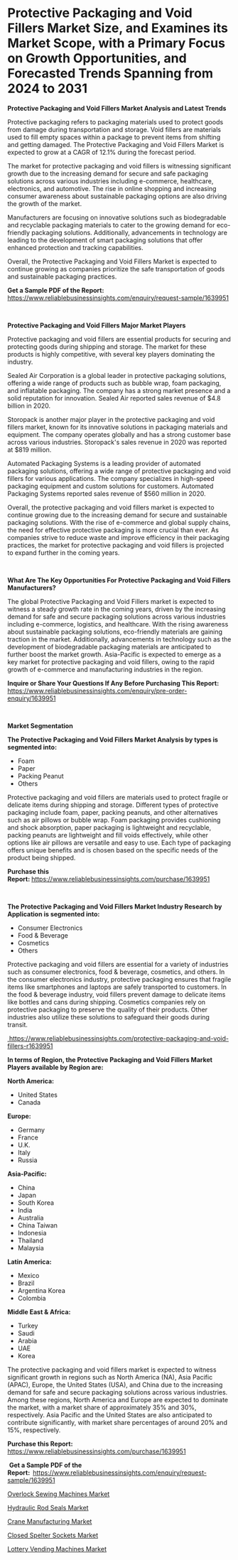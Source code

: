 <p><h1>Protective Packaging and Void Fillers Market Size, and Examines its Market Scope, with a Primary Focus on Growth Opportunities, and Forecasted Trends Spanning from 2024 to 2031</h1></p><p><strong>Protective Packaging and Void Fillers Market Analysis and Latest Trends</strong></p>
<p><p>Protective packaging refers to packaging materials used to protect goods from damage during transportation and storage. Void fillers are materials used to fill empty spaces within a package to prevent items from shifting and getting damaged. The Protective Packaging and Void Fillers Market is expected to grow at a CAGR of 12.1% during the forecast period.</p><p>The market for protective packaging and void fillers is witnessing significant growth due to the increasing demand for secure and safe packaging solutions across various industries including e-commerce, healthcare, electronics, and automotive. The rise in online shopping and increasing consumer awareness about sustainable packaging options are also driving the growth of the market.</p><p>Manufacturers are focusing on innovative solutions such as biodegradable and recyclable packaging materials to cater to the growing demand for eco-friendly packaging solutions. Additionally, advancements in technology are leading to the development of smart packaging solutions that offer enhanced protection and tracking capabilities.</p><p>Overall, the Protective Packaging and Void Fillers Market is expected to continue growing as companies prioritize the safe transportation of goods and sustainable packaging practices.</p></p>
<p><strong>Get a Sample PDF of the Report:&nbsp;</strong> <a href="https://www.reliablebusinessinsights.com/enquiry/request-sample/1639951">https://www.reliablebusinessinsights.com/enquiry/request-sample/1639951</a></p>
<p>&nbsp;</p>
<p><strong>Protective Packaging and Void Fillers Major Market Players</strong></p>
<p><p>Protective packaging and void fillers are essential products for securing and protecting goods during shipping and storage. The market for these products is highly competitive, with several key players dominating the industry.</p><p>Sealed Air Corporation is a global leader in protective packaging solutions, offering a wide range of products such as bubble wrap, foam packaging, and inflatable packaging. The company has a strong market presence and a solid reputation for innovation. Sealed Air reported sales revenue of $4.8 billion in 2020.</p><p>Storopack is another major player in the protective packaging and void fillers market, known for its innovative solutions in packaging materials and equipment. The company operates globally and has a strong customer base across various industries. Storopack's sales revenue in 2020 was reported at $819 million.</p><p>Automated Packaging Systems is a leading provider of automated packaging solutions, offering a wide range of protective packaging and void fillers for various applications. The company specializes in high-speed packaging equipment and custom solutions for customers. Automated Packaging Systems reported sales revenue of $560 million in 2020.</p><p>Overall, the protective packaging and void fillers market is expected to continue growing due to the increasing demand for secure and sustainable packaging solutions. With the rise of e-commerce and global supply chains, the need for effective protective packaging is more crucial than ever. As companies strive to reduce waste and improve efficiency in their packaging practices, the market for protective packaging and void fillers is projected to expand further in the coming years.</p></p>
<p>&nbsp;</p>
<p><strong>What Are The Key Opportunities For Protective Packaging and Void Fillers Manufacturers?</strong></p>
<p><p>The global Protective Packaging and Void Fillers market is expected to witness a steady growth rate in the coming years, driven by the increasing demand for safe and secure packaging solutions across various industries including e-commerce, logistics, and healthcare. With the rising awareness about sustainable packaging solutions, eco-friendly materials are gaining traction in the market. Additionally, advancements in technology such as the development of biodegradable packaging materials are anticipated to further boost the market growth. Asia-Pacific is expected to emerge as a key market for protective packaging and void fillers, owing to the rapid growth of e-commerce and manufacturing industries in the region.</p></p>
<p><strong>Inquire or Share Your Questions If Any Before Purchasing This Report:</strong> <a href="https://www.reliablebusinessinsights.com/enquiry/pre-order-enquiry/1639951">https://www.reliablebusinessinsights.com/enquiry/pre-order-enquiry/1639951</a></p>
<p>&nbsp;</p>
<p><strong>Market Segmentation</strong></p>
<p><strong>The Protective Packaging and Void Fillers Market Analysis by types is segmented into:</strong></p>
<p><ul><li>Foam</li><li>Paper</li><li>Packing Peanut</li><li>Others</li></ul></p>
<p><p>Protective packaging and void fillers are materials used to protect fragile or delicate items during shipping and storage. Different types of protective packaging include foam, paper, packing peanuts, and other alternatives such as air pillows or bubble wrap. Foam packaging provides cushioning and shock absorption, paper packaging is lightweight and recyclable, packing peanuts are lightweight and fill voids effectively, while other options like air pillows are versatile and easy to use. Each type of packaging offers unique benefits and is chosen based on the specific needs of the product being shipped.</p></p>
<p><strong>Purchase this Report:&nbsp;</strong><a href="https://www.reliablebusinessinsights.com/purchase/1639951">https://www.reliablebusinessinsights.com/purchase/1639951</a></p>
<p>&nbsp;</p>
<p><strong>The Protective Packaging and Void Fillers Market Industry Research by Application is segmented into:</strong></p>
<p><ul><li>Consumer Electronics</li><li>Food & Beverage</li><li>Cosmetics</li><li>Others</li></ul></p>
<p><p>Protective packaging and void fillers are essential for a variety of industries such as consumer electronics, food & beverage, cosmetics, and others. In the consumer electronics industry, protective packaging ensures that fragile items like smartphones and laptops are safely transported to customers. In the food & beverage industry, void fillers prevent damage to delicate items like bottles and cans during shipping. Cosmetics companies rely on protective packaging to preserve the quality of their products. Other industries also utilize these solutions to safeguard their goods during transit.</p></p>
<p><a href="https://www.reliablebusinessinsights.com/protective-packaging-and-void-fillers-r1639951">&nbsp;https://www.reliablebusinessinsights.com/protective-packaging-and-void-fillers-r1639951</a></p>
<p><strong>In terms of Region, the Protective Packaging and Void Fillers Market Players available by Region are:</strong></p>
<p>
    <p> <strong> North America: </strong>
        <ul>
            <li>United States</li>
            <li>Canada</li>
        </ul>
        </p> 
    <p> <strong> Europe: </strong>
        <ul>
            <li>Germany</li>
            <li>France</li>
            <li>U.K.</li>
            <li>Italy</li>
            <li>Russia</li>
        </ul>
        </p> 
    <p> <strong> Asia-Pacific: </strong>
        <ul>
            <li>China</li>
            <li>Japan</li>
            <li>South Korea</li>
            <li>India</li>
            <li>Australia</li>
            <li>China Taiwan</li>
            <li>Indonesia</li>
            <li>Thailand</li>
            <li>Malaysia</li>
        </ul>
        </p> 
    <p> <strong> Latin America: </strong>
        <ul>
            <li>Mexico</li>
            <li>Brazil</li>
            <li>Argentina Korea</li>
            <li>Colombia</li>
        </ul>
        </p> 
    <p> <strong> Middle East & Africa: </strong>
        <ul>
            <li>Turkey</li>
            <li>Saudi</li>
            <li>Arabia</li>
            <li>UAE</li>
            <li>Korea</li>
        </ul>
    </p>
    </p>
<p><p>The protective packaging and void fillers market is expected to witness significant growth in regions such as North America (NA), Asia Pacific (APAC), Europe, the United States (USA), and China due to the increasing demand for safe and secure packaging solutions across various industries. Among these regions, North America and Europe are expected to dominate the market, with a market share of approximately 35% and 30%, respectively. Asia Pacific and the United States are also anticipated to contribute significantly, with market share percentages of around 20% and 15%, respectively.</p></p>
<p><strong>Purchase this Report: </strong><a href="https://www.reliablebusinessinsights.com/purchase/1639951">https://www.reliablebusinessinsights.com/purchase/1639951</a></p>
<p>&nbsp;<strong>Get a Sample PDF of the Report:&nbsp;&nbsp;</strong><a href="https://www.reliablebusinessinsights.com/enquiry/request-sample/1639951">https://www.reliablebusinessinsights.com/enquiry/request-sample/1639951</a></p>
<p><strong></strong></p>
<p><p><a href="https://medium.com/@sdonald04328/global-overlock-sewing-machines-market-is-projected-to-grow-at-a-cagr-of-6-6-9b7b150c2f4e">Overlock Sewing Machines Market</a></p><p><a href="https://medium.com/@scottroberts2661/an-in-depth-analysis-of-the-global-hydraulic-rod-seals-market-scope-and-its-rapid-growing-4-9-93ea9807235b">Hydraulic Rod Seals Market</a></p><p><a href="https://medium.com/@amyjacobi/comprehensive-analysis-of-the-global-crane-manufacturing-market-growth-trends-market-forecasts-21345b284b3a">Crane Manufacturing Market</a></p><p><a href="https://medium.com/@eltaoberts/closed-spelter-sockets-market-size-share-trends-analysis-report-by-product-cast-steel-closed-2a37a12407c1">Closed Spelter Sockets Market</a></p><p><a href="https://medium.com/@clairhane1992/lottery-vending-machines-market-size-growth-and-industry-analysis-by-market-segmentation-and-95068976d31c">Lottery Vending Machines Market</a></p></p>